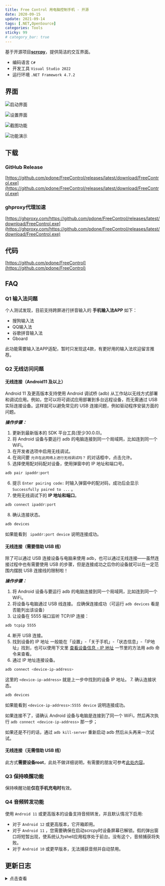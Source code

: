 ```yaml
---
title: Free Control 用电脑控制手机 - 开源
date: 2020-09-15
update: 2021-09-14
tags: [.NET,OpenSource]
categories: Tools
sticky: 99
# category_bar: true
---
```


基于开源项目[**scrcpy**](https://github.com/Genymobile/scrcpy)，提供简洁的交互界面。

<!--more-->

- 编码语言 `C#`
- 开发工具 `Visual Studio 2022`
- 运行环境 `.NET Framework 4.7.2`
## 界面

![启动界面](/img/article/free-control/1.6.1_1.png)

![设置界面](/img/article/free-control/1.6.1_2.png)

![截图功能](/img/article/free-control/v1.4.0_4.png)

![功能演示](/img/article/free-control/v1.4.0_5.gif)

## 下载
### GitHub Release

[https://github.com/pdone/FreeControl/releases/latest/download/FreeControl.exe](https://github.com/pdone/FreeControl/releases/latest/download/FreeControl.exe)

### ghproxy代理加速

[https://ghproxy.com/https://github.com/pdone/FreeControl/releases/latest/download/FreeControl.exe](https://ghproxy.com/https://github.com/pdone/FreeControl/releases/latest/download/FreeControl.exe)

## 代码

[https://github.com/pdone/FreeControl](https://github.com/pdone/FreeControl)

## FAQ

### Q1 输入法问题

个人测试发现，目前支持跨屏进行拼音输入的 **手机输入法APP** 如下：

- 搜狗输入法
- QQ输入法
- 谷歌拼音输入法
- Gboard

此功能需要输入法APP适配，暂时只发现这4款，有更好用的输入法欢迎留言推荐。

### Q2 无线访问问题

#### 无线连接（Android11 及以上）

Android 11 及更高版本支持使用 Android 调试桥 (adb) 从工作站以无线方式部署和调试应用。例如，您可以将可调试应用部署到多台远程设备，而无需通过 USB 实际连接设备。这样就可以避免常见的 USB 连接问题，例如驱动程序安装方面的问题。

***操作步骤：***

1. 更新到最新版本的 SDK 平台工具(至少30.0.0)。
2. 将 Android 设备与要运行 adb 的电脑连接到同一个局域网，比如连到同一个 WiFi。
3. 在开发者选项中启用无线调试。
4. 在询问要 `允许在此网络上进行无线调试吗？` 的对话框中，点击允许。
5. 选择使用配对码配对设备，使用弹窗中的 IP 地址和端口号。
```bash
adb pair ipaddr:port
```
6. 提示 `Enter pairing code:` 时输入弹窗中的配对码，成功后会显示 `Successfully paired to ...` 。
7. 使用无线调试下的 **IP 地址和端口**。
```bash
adb connect ipaddr:port
```
8. 确认连接状态。
```bash
adb devices
```
如果能看到 ` ipaddr:port device` 说明连接成功。

#### 无线连接（需要借助 USB 线）

除了可以通过 USB 连接设备与电脑来使用 adb，也可以通过无线连接——虽然连接过程中也有需要使用 USB 的步骤，但是连接成功之后你的设备就可以在一定范围内摆脱 USB 连接线的限制啦！

***操作步骤：***

1. 将 Android 设备与要运行 adb 的电脑连接到同一个局域网，比如连到同一个 WiFi。
2. 将设备与电脑通过 USB 线连接。
应确保连接成功（可运行 `adb devices` 看是否能列出该设备）
3. 让设备在 5555 端口监听 TCP/IP 连接：
```bash
adb tcpip 5555
```
4. 断开 USB 连接。
5. 找到设备的 IP 地址
一般能在「设置」-「关于手机」-「状态信息」-「IP地址」找到，也可以使用下文里 [查看设备信息 - IP 地址](https://github.com/mzlogin/awesome-adb#ip-地址) 一节里的方法用 adb 命令来查看。
6. 通过 IP 地址连接设备。
```bash
adb connect <device-ip-address>
```
这里的 `<device-ip-address>` 就是上一步中找到的设备 IP 地址。
7. 确认连接状态。
```bash
adb devices
```
如果能看到 `<device-ip-address>:5555 device` 说明连接成功。

如果连接不了，请确认 Android 设备与电脑是连接到了同一个 WiFi，然后再次执行 `adb connect <device-ip-address>` 那一步；

如果还是不行的话，通过 `adb kill-server` 重新启动 adb 然后从头再来一次试试。

#### 无线连接（无需借助 USB 线）
此方式**需要设备root**，此处不做详细说明，有需要的朋友可参考[此处内容](https://github.com/mzlogin/awesome-adb#%E6%97%A0%E7%BA%BF%E8%BF%9E%E6%8E%A5%E6%97%A0%E9%9C%80%E5%80%9F%E5%8A%A9-usb-%E7%BA%BF)。

### Q3 保持唤醒功能

保持唤醒功能**仅在手机充电时**有效。

### Q4 音频转发功能

使用 `Android 11` 或更高版本的设备支持音频转发，并且默认情况下启用:

- 对于 `Android 12` 或更高版本，它开箱即用。
- 对于 `Android 11` ，您需要确保在启动scrcpy时设备屏幕已解锁。假的弹出窗口将短暂出现，使系统认为shell应用程序处于前台。没有这个，音频捕获将失败。
- 对于 `Android 10` 或更早版本，无法捕获音频并自动禁用。

## 更新日志

<details>
<summary>点击查看</summary>

### Version 1.6.4
- 增加无线访问记录历史IP
- 修复了一些bug
### Version 1.6.3
- 增加控制器吸附scrcpy窗口
- 增加scrcpy窗口位置记忆
### Version 1.6.2
- 修复了一些bug
### Version 1.6.1
- 修复了一些bug
- 增加音频转发开关（默认启用）
### Version 1.6.0
- 基于scrcpy v2.1.1(x64)
### Version 1.5.1
- 基于scrcpy v1.25(x64)
### Version 1.5.0
- 基于scrcpy v1.21(x64)
- 优化了代码
### Version 1.4.1
- 修复了一些bug
- 增加了程序入口处的异常捕获 便于定位问题
### Version 1.4.0
- 基于scrcpy v1.19
- 增加虚拟按键（常用功能，记忆启动时位置和大小）
- 优化了代码
### Version 1.3.1
- 修复了一些bug
### Version 1.3.0
- 基于scrcpy v1.18
- 增加了一些设置项
- 修复了一些bug
### Version 1.2.0
- 基于scrcpy v1.17
- 修复了一些bug
### Version 1.1.0
- 基于scrcpy v1.16
- 增加了设置端口号功能
### Version 1.0.0
- 基于scrcpy v1.14
- 初始版本
</details>
